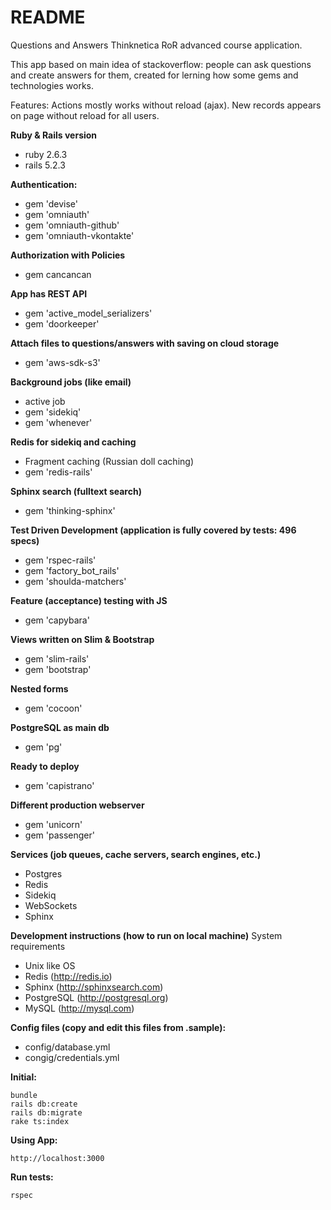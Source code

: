 # README

Questions and Answers Thinknetica RoR advanced course application.

This app based on main idea of stackoverflow: people can ask questions and create answers for them, created for lerning how some gems and technologies works.

Features:
Actions mostly works without reload (ajax). New records appears on page without reload for all users.

**Ruby & Rails version**
- ruby 2.6.3
- rails 5.2.3

**Authentication:**
- gem 'devise'
- gem 'omniauth'
- gem 'omniauth-github'
- gem 'omniauth-vkontakte'

**Authorization with Policies**
- gem cancancan

**App has REST API**
- gem 'active_model_serializers'
- gem 'doorkeeper'

**Attach files to questions/answers with saving on cloud storage**
- gem 'aws-sdk-s3'

**Background jobs (like email)**
- active job
- gem 'sidekiq'
- gem 'whenever'

**Redis for sidekiq and caching**
- Fragment caching (Russian doll caching)
- gem 'redis-rails'

**Sphinx search (fulltext search)**
- gem 'thinking-sphinx'

**Test Driven Development (application is fully covered by tests: 496 specs)**
- gem 'rspec-rails'
- gem 'factory_bot_rails'
- gem 'shoulda-matchers'

**Feature (acceptance) testing with JS**
- gem 'capybara'

**Views written on Slim & Bootstrap**
- gem 'slim-rails'
- gem 'bootstrap'

**Nested forms**
- gem 'cocoon'

**PostgreSQL as main db**
- gem 'pg'

**Ready to deploy**
- gem 'capistrano'

**Different production webserver**
- gem 'unicorn'
- gem 'passenger'

**Services (job queues, cache servers, search engines, etc.)**
- Postgres
- Redis
- Sidekiq
- WebSockets
- Sphinx

**Development instructions (how to run on local machine)**
System requirements
- Unix like OS
- Redis (http://redis.io)
- Sphinx (http://sphinxsearch.com)
- PostgreSQL (http://postgresql.org)
- MySQL (http://mysql.com)

**Config files (copy and edit this files from .sample):**
- config/database.yml
- congig/credentials.yml

**Initial:**
```
bundle
rails db:create
rails db:migrate
rake ts:index
```

**Using App:**
```
http://localhost:3000
```

**Run tests:**
```
rspec
```
